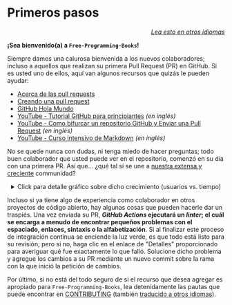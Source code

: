 # Primeros pasos

<div align="right" markdown="1">

*[Lea esto en otros idiomas](README.md#translations)*

</div>

**¡Sea bienvenido(a) a `Free-Programming-Books`!**

Siempre damos una calurosa bienvenida a los nuevos colaboradores; incluso a aquellos que realizan su primera Pull Request (PR) en GitHub. Si es usted uno de ellos, aquí van algunos recursos que quizás le pueden ayudar:

* [Acerca de las pull requests](https://docs.github.com/es/pull-requests/collaborating-with-pull-requests/proposing-changes-to-your-work-with-pull-requests/about-pull-requests)
* [Creando una pull request](https://docs.github.com/es/pull-requests/collaborating-with-pull-requests/proposing-changes-to-your-work-with-pull-requests/creating-a-pull-request)
* [GitHub Hola Mundo](https://docs.github.com/es/get-started/quickstart/hello-world)
* [YouTube - Tutorial GitHub para principiantes](https://www.youtube.com/watch?v=0fKg7e37bQE) *(en inglés)*
* [YouTube - Como bifurcar un repositorio GitHub y Enviar una Pull Request](https://www.youtube.com/watch?v=G1I3HF4YWEw) *(en inglés)*
* [YouTube - Curso intensivo de Markdown](https://www.youtube.com/watch?v=HUBNt18RFbo) *(en inglés)*


No se quede nunca con dudas, ni tenga miedo de hacer preguntas; todo buen colaborador que usted puede ver en el repositorio, comenzó en su día con una primera PR. Así que... ¿qué tal si se une a [nuestra extensa y creciente](https://www.apiseven.com/en/contributor-graph?chart=contributorOverTime&repo=ebookfoundation/free-programming-books) communidad?

<details align="center" markdown="1">
<summary>Click para detalle gráfico sobre dicho crecimiento (usuarios vs. tiempo)</summary>

[![EbookFoundation/free-programming-books's Contributor over time Graph](https://contributor-overtime-api.apiseven.com/contributors-svg?chart=contributorOverTime&repo=ebookfoundation/free-programming-books)](https://www.apiseven.com/en/contributor-graph?chart=contributorOverTime&repo=ebookfoundation/free-programming-books)

[![EbookFoundation/free-programming-books's Monthly Active Contributors graph](https://contributor-overtime-api.apiseven.com/contributors-svg?chart=contributorMonthlyActivity&repo=ebookfoundation/free-programming-books)](https://www.apiseven.com/en/contributor-graph?chart=contributorMonthlyActivity&repo=ebookfoundation/free-programming-books)

</details>

Incluso si ya tiene algo de experiencia como colaborador en otros proyectos de código abierto, hay algunas cosas que pueden hacerle dar un traspiés. Una vez enviada su PR, ***GitHub Actions* ejecutará un *linter*; el cuál se encarga a menudo de encontrar pequeños problemas con el espaciado, enlaces, sintaxis o la alfabetización**. Si al finalizar este proceso de integración continua se enciende la luz verde, es que todo está listo para su revisión; pero si no, haga clic en el enlace de "Detalles" proporcionado para averiguar qué fue exactamente lo que falló. Solucione dicho problema y agregue los cambios a su PR mediante un nuevo commit sobre la rama con la que inició la petición de cambios.

Por último, si no está del todo seguro de si el recurso que desea agregar es apropiado para `Free-Programming-Books`, lea detenidamente las pautas que puede encontrar en [CONTRIBUTING](CONTRIBUTING-es.md) (también [traducido a otros idiomas](README.md#translations)).
